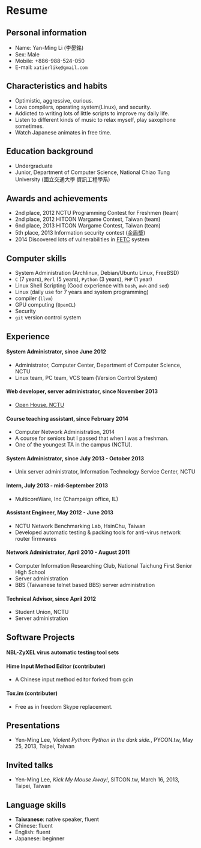 Resume
======

Personal information
--------------------

- Name: Yan-Ming Li (李晏銘)
- Sex: Male
- Mobile: +886-988-524-050
- E-mail: `xatierlike@gmail.com`



Characteristics and habits
--------------------------

- Optimistic, aggressive, curious.
- Love compilers, operating system(Linux), and security.
- Addicted to writing lots of little scripts to improve my daily life.
- Listen to different kinds of music to relax myself, play saxophone sometimes.
- Watch Japanese animates in free time.



Education background
--------------------

- Undergraduate
- Junior, Department of Computer Science, National Chiao Tung University (國立交通大學 資訊工程學系)



Awards and achievements
-----------------------

- 2nd place, 2012 NCTU Programming Contest for Freshmen (team)
- 2nd place, 2012 HITCON Wargame Contest, Taiwan (team)
- 6nd place, 2013 HITCON Wargame Contest, Taiwan (team)
- 5th place, 2013 Information security contest ([金盾獎](http://security.cisanet.org.tw/))
- 2014 Discovered lots of vulnerabilities in [FETC](http://www.fetc.net.tw) system




Computer skills
---------------

- System Administration (Archlinux, Debian/Ubuntu Linux, FreeBSD)
- `C` (7 years), `Perl` (5 years), `Python` (3 years), `PHP` (1 year)
- Linux Shell Scripting (Good experience with `bash`, `awk` and `sed`)
- Linux (daily use for 7 years and system programming)
- compiler (`llvm`)
- GPU computing  (`OpenCL`)
- Security
- `git` version control system




Experience
----------

#### System Administrator, since June 2012

- Administrator, Computer Center, Department of Computer Science, NCTU
- Linux team, PC team, VCS team (Version Control System)


#### Web developer, server administrator, since November 2013

- [Open House, NCTU](http://openhouse.nctu.edu.tw/2014/index.php)


#### Course teaching assistant, since February 2014

- Computer Network Administration, 2014
- A course for seniors but I passed that when I was a freshman.
- One of the youngest TA in the campus (NCTU).


#### System Administrator, since July 2013 - October 2013

- Unix server administrator, Information Technology Service Center, NCTU


#### Intern, July 2013 - mid-September 2013

- MulticoreWare, Inc (Champaign office, IL)


#### Assistant Engineer, May 2012 - June 2013

- NCTU Network Benchmarking Lab, HsinChu, Taiwan
- Developed automatic testing & packing tools for anti-virus network router firmwares


#### Network Administrator, April 2010  - August 2011

- Computer Information Researching Club, National Taichung First Senior High School
- Server administration
- BBS (Taiwanese telnet based BBS) server administration


#### Technical Advisor, since April 2012

- Student Union, NCTU
- Server administration



Software Projects
-----------------

#### NBL-ZyXEL virus automatic testing tool sets

#### Hime Input Method Editor (contributer)
- A Chinese input method editor forked from gcin

#### Tox.im (contributer)
- Free as in freedom Skype replacement.



Presentations
-------------

- Yen-Ming Lee, *Violent Python: Python in the dark side.*, PYCON.tw, May 25, 2013, Taipei, Taiwan



Invited talks
-------------

- Yen-Ming Lee, *Kick My Mouse Away!*, SITCON.tw, March 16, 2013, Taipei, Taiwan



Language skills
---------------

- **Taiwanese**: native speaker, fluent
- Chinese: fluent
- English: fluent
- Japanese: beginner
